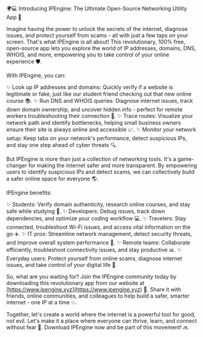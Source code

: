 🌍💻 Introducing IPEngine: The Ultimate Open-Source Networking Utility App 🚀

Imagine having the power to unlock the secrets of the internet, diagnose issues, and protect yourself from scams - all with just a few taps on your screen. That's what IPEngine is all about! This revolutionary, 100% free, open-source app lets you explore the world of IP addresses, domains, DNS, WHOIS, and more, empowering you to take control of your online experience 🛡️.

With IPEngine, you can:

✨ Look up IP addresses and domains: Quickly verify if a website is legitimate or fake, just like our student friend checking out that new online course 📚.
✨ Run DNS and WHOIS queries: Diagnose internet issues, track down domain ownership, and uncover hidden info - perfect for remote workers troubleshooting their connection 🏢.
✨ Trace routes: Visualize your network path and identify bottlenecks, helping small business owners ensure their site is always online and accessible 📈.
✨ Monitor your network setup: Keep tabs on your network's performance, detect suspicious IPs, and stay one step ahead of cyber threats 🔍.

But IPEngine is more than just a collection of networking tools. It's a game-changer for making the internet safer and more transparent. By empowering users to identify suspicious IPs and detect scams, we can collectively build a safer online space for everyone 🌎.

IPEngine benefits:

✨ Students: Verify domain authenticity, research online courses, and stay safe while studying 🔧.
✨ Developers: Debug issues, track down dependencies, and optimize your coding workflow 💻.
✨ Travelers: Stay connected, troubleshoot Wi-Fi issues, and access vital information on the go ✈️.
✨ IT pros: Streamline network management, detect security threats, and improve overall system performance 🔧.
✨ Remote teams: Collaborate efficiently, troubleshoot connectivity issues, and stay productive 📊.
✨ Everyday users: Protect yourself from online scams, diagnose internet issues, and take control of your digital life 💪.

So, what are you waiting for? Join the IPEngine community today by downloading this revolutionary app from our website at [https://www.ipengine.xyz](https://www.ipengine.xyz) 📲. Share it with friends, online communities, and colleagues to help build a safer, smarter internet - one IP at a time 💥.

Together, let's create a world where the internet is a powerful tool for good, not evil. Let's make it a place where everyone can thrive, learn, and connect without fear 🌟. Download IPEngine now and be part of this movement! 🔜